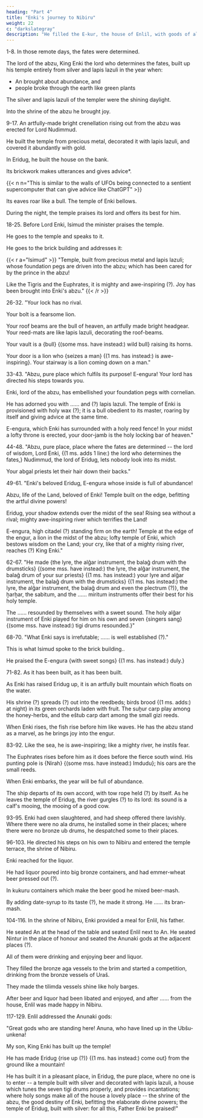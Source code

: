 ```yaml
---
heading: "Part 4"
title: "Enki's journey to Nibiru"
weight: 22
c: "darkslategray"
description: "He filled the E-kur, the house of Enlil, with goods of all sorts."
---
```




1-8. In those remote days, the fates were determined.

The lord of the abzu, King Enki the lord who determines the fates, built up his temple entirely from silver and lapis lazuli in the year when:
- An brought about abundance, and
- people broke through the earth like green plants

The silver and lapis lazuli of the templer were the shining daylight.

Into the shrine of the abzu he brought joy.


9-17. An artfully-made bright crenellation rising out from the abzu was erected for Lord Nudimmud. 

He built the temple from precious metal, decorated it with lapis lazuli, and covered it abundantly with gold. 

In Eridug, he built the house on the bank. 

Its brickwork makes utterances and gives advice*. 

{{< n n="This is similar to the walls of UFOs being connected to a sentient supercomputer that can give advice like ChatGPT" >}}


Its eaves roar like a bull. The temple of Enki bellows. 

During the night, the temple praises its lord and offers its best for him.


18-25. Before Lord Enki, Isimud the minister praises the temple.

He goes to the temple and speaks to it. 

He goes to the brick building and addresses it: 

{{< r a="Isimud" >}}
"Temple, built from precious metal and lapis lazuli; whose foundation pegs are driven into the abzu; which has been cared for by the prince in the abzu! 

Like the Tigris and the Euphrates, it is mighty and awe-inspiring (?). Joy has been brought into Enki's abzu."
{{< /r >}}


26-32. "Your lock has no rival. 

Your bolt is a fearsome lion. 

Your roof beams are the bull of heaven, an artfully made bright headgear. Your reed-mats are like lapis lazuli, decorating the roof-beams. 

Your vault is a {bull} {(some mss. have instead:) wild bull} raising its horns. 

Your door is a lion who {seizes a man} {(1 ms. has instead:) is awe-inspiring}. Your stairway is a lion coming down on a man."


33-43. "Abzu, pure place which fulfils its purpose! E-engura! Your lord has directed his steps towards you. 

Enki, lord of the abzu, has embellished your foundation pegs with cornelian. 

He has adorned you with …… and (?) lapis lazuli. The temple of Enki is provisioned with holy wax (?); it is a bull obedient to its master, roaring by itself and giving advice at the same time.

E-engura, which Enki has surrounded with a holy reed fence! In your midst a lofty throne is erected, your door-jamb is the holy locking bar of heaven."


44-48. "Abzu, pure place, place where the fates are determined -- the lord of wisdom, Lord Enki, {(1 ms. adds 1 line:) the lord who determines the fates,} Nudimmud, the lord of Eridug, lets nobody look into its midst. 

Your abgal priests let their hair down their backs."


49-61. "Enki's beloved Eridug, E-engura whose inside is full of abundance!

Abzu, life of the Land, beloved of Enki! Temple built on the edge, befitting the artful divine powers!

Eridug, your shadow extends over the midst of the sea! Rising sea without a rival; mighty awe-inspiring river which terrifies the Land!

E-engura, high citadel (?) standing firm on the earth! Temple at the edge of the engur, a lion in the midst of the abzu; lofty temple of Enki, which bestows wisdom on the Land; your cry, like that of a mighty rising river, reaches (?) King Enki."


62-67. "He made {the lyre, the alĝar instrument, the balaĝ drum with the drumsticks} {(some mss. have instead:) the lyre, the alĝar instrument, the balaĝ drum of your sur priests} {(1 ms. has instead:) your lyre and alĝar instrument, the balaĝ drum with the drumsticks} {(1 ms. has instead:) the lyre, the alĝar instrument, the balaĝ drum and even the plectrum (?)}, the ḫarḫar, the sabitum, and the …… miritum instruments offer their best for his holy temple.

The …… resounded by themselves with a sweet sound. The holy alĝar instrument of Enki played for him on his own and seven {singers sang} {(some mss. have instead:) tigi drums resounded.}"


68-70. "What Enki says is irrefutable; …… is well established (?)."

This is what Isimud spoke to the brick building..

He praised the E-engura {with sweet songs} {(1 ms. has instead:) duly.}


71-82. As it has been built, as it has been built.

As Enki has raised Eridug up, it is an artfully built mountain which floats on the water. 

His shrine (?) spreads (?) out into the reedbeds; birds brood {(1 ms. adds:) at night} in its green orchards laden with fruit. The suḫur carp play among the honey-herbs, and the eštub carp dart among the small gizi reeds.

When Enki rises, the fish rise before him like waves. He has the abzu stand as a marvel, as he brings joy into the engur.


83-92. Like the sea, he is awe-inspiring; like a mighty river, he instils fear.

The Euphrates rises before him as it does before the fierce south wind. His punting pole is {Nirah} {(some mss. have instead:) Imdudu}; his oars are the small reeds. 

When Enki embarks, the year will be full of abundance. 

The ship departs of its own accord, with tow rope held (?) by itself. As he leaves the temple of Eridug, the river gurgles (?) to its lord: its sound is a calf's mooing, the mooing of a good cow.


93-95. Enki had oxen slaughtered, and had sheep offered there lavishly. Where there were no ala drums, he installed some in their places; where there were no bronze ub drums, he despatched some to their places.


96-103. He directed his steps on his own to Nibiru and entered the temple terrace, the shrine of Nibiru. 

Enki reached for the liquor. 

He had liquor poured into big bronze containers, and had emmer-wheat beer pressed out (?).

In kukuru containers which make the beer good he mixed beer-mash. 

By adding date-syrup to its taste (?), he made it strong. He …… its bran-mash.


104-116. In the shrine of Nibiru, Enki provided a meal for Enlil, his father.

He seated An at the head of the table and seated Enlil next to An. He seated Nintur in the place of honour and seated the Anunaki gods at the adjacent places (?). 

All of them were drinking and enjoying beer and liquor.

They filled the bronze aga vessels to the brim and started a competition, drinking from the bronze vessels of Uraš.

They made the tilimda vessels shine like holy barges. 

After beer and liquor had been libated and enjoyed, and after …… from the house, Enlil was made happy in Nibiru.


117-129. Enlil addressed the Anunaki gods: 

"Great gods who are standing here! Anuna, who have lined up in the Ubšu-unkena! 

My son, King Enki has built up the temple! 

He has made Eridug {rise up (?)} {(1 ms. has instead:) come out} from the ground like a mountain! 

He has built it in a pleasant place, in Eridug, the pure place, where no one is to enter -- a temple built with silver and decorated with lapis lazuli, a house which tunes the seven tigi drums properly, and provides incantations; where holy songs make all of the house a lovely place -- the shrine of the abzu, the good destiny of Enki, befitting the elaborate divine powers; the temple of Eridug, built with silver: for all this, Father Enki be praised!"
